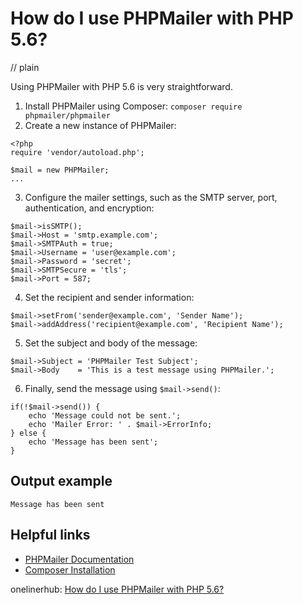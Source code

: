# How do I use PHPMailer with PHP 5.6?
// plain

Using PHPMailer with PHP 5.6 is very straightforward.

1. Install PHPMailer using Composer: `composer require phpmailer/phpmailer`
2. Create a new instance of PHPMailer:
```
<?php
require 'vendor/autoload.php';

$mail = new PHPMailer;
...
```
3. Configure the mailer settings, such as the SMTP server, port, authentication, and encryption:
```
$mail->isSMTP();
$mail->Host = 'smtp.example.com';
$mail->SMTPAuth = true;
$mail->Username = 'user@example.com';
$mail->Password = 'secret';
$mail->SMTPSecure = 'tls';
$mail->Port = 587;
```
4. Set the recipient and sender information:
```
$mail->setFrom('sender@example.com', 'Sender Name');
$mail->addAddress('recipient@example.com', 'Recipient Name');
```
5. Set the subject and body of the message:
```
$mail->Subject = 'PHPMailer Test Subject';
$mail->Body    = 'This is a test message using PHPMailer.';
```
6. Finally, send the message using `$mail->send()`:
```
if(!$mail->send()) {
    echo 'Message could not be sent.';
    echo 'Mailer Error: ' . $mail->ErrorInfo;
} else {
    echo 'Message has been sent';
}
```

## Output example

```
Message has been sent
```

## Helpful links

* [PHPMailer Documentation](https://github.com/PHPMailer/PHPMailer)
* [Composer Installation](https://getcomposer.org/doc/00-intro.md#installation-linux-unix-osx)

onelinerhub: [How do I use PHPMailer with PHP 5.6?](https://onelinerhub.com/phpmailer/how-do-i-use-phpmailer-with-php----)
